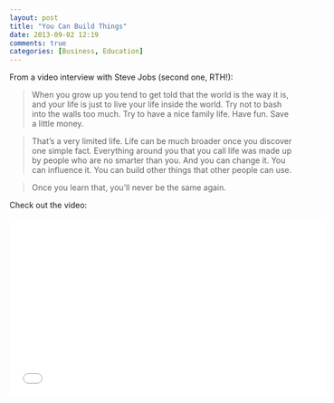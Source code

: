 ```yaml
---
layout: post
title: "You Can Build Things"
date: 2013-09-02 12:19
comments: true
categories: [Business, Education]
---
```

From a video interview with Steve Jobs (second one, RTH!):

>When you grow up you tend to get told that the world is the way it is, and your life is just to live your life inside the world. Try not to bash into the walls too much. Try to have a nice family life. Have fun. Save a little money.

>That’s a very limited life. Life can be much broader once you discover one simple fact.
>Everything around you that you call life was made up by people who are no smarter than you. And you can change it. You can influence it. You can build other things that other people can use.

>Once you learn that, you’ll never be the same again.

Check out the video:

<center><iframe width="560" height="315" src="//www.youtube.com/embed/GHAJhosbWiM?rel=0" frameborder="0" allowfullscreen></iframe></center>

